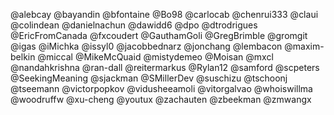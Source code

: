 @alebcay
@bayandin
@bfontaine
@Bo98
@carlocab
@chenrui333
@claui
@colindean
@danielnachun
@dawidd6
@dpo
@dtrodrigues
@EricFromCanada
@fxcoudert
@GauthamGoli
@GregBrimble
@gromgit
@igas
@iMichka
@issyl0
@jacobbednarz
@jonchang
@lembacon
@maxim-belkin
@miccal
@MikeMcQuaid
@mistydemeo
@Moisan
@mxcl
@nandahkrishna
@ran-dall
@reitermarkus
@Rylan12
@samford
@scpeters
@SeekingMeaning
@sjackman
@SMillerDev
@suschizu
@tschoonj
@tseemann
@victorpopkov
@vidusheeamoli
@vitorgalvao
@whoiswillma
@woodruffw
@xu-cheng
@youtux
@zachauten
@zbeekman
@zmwangx
